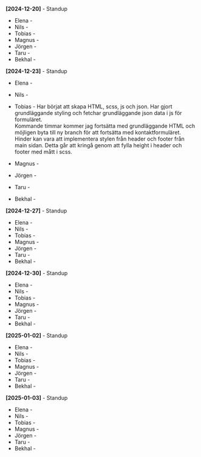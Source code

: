 **[2024-12-20]** - Standup
* Elena - 
* Nils -
* Tobias - 
* Magnus -
* Jörgen - 
* Taru -
* Bekhal -  


**[2024-12-23]** - Standup
* Elena - 
* Nils -
* Tobias - 
Har börjat att skapa HTML, scss, js och json. Har gjort grundläggande styling   och fetchar grundläggande json data i js för formuläret.  
Kommande timmar kommer jag fortsätta med grundläggande HTML och möjligen byta till ny branch för att fortsätta med kontaktformuläret. 
Hinder kan vara att implementera stylen från header och footer från main sidan. 
Detta går att kringå genom att fylla height i header och footer med mått i scss.


* Magnus -
* Jörgen - 
* Taru -
* Bekhal -  

**[2024-12-27]** - Standup
* Elena - 
* Nils -
* Tobias - 
* Magnus -
* Jörgen - 
* Taru -
* Bekhal -  

**[2024-12-30]** - Standup
* Elena - 
* Nils -
* Tobias - 
* Magnus -
* Jörgen - 
* Taru -
* Bekhal -  

**[2025-01-02]** - Standup
* Elena - 
* Nils -
* Tobias - 
* Magnus -
* Jörgen - 
* Taru -
* Bekhal -  

**[2025-01-03]** - Standup
* Elena - 
* Nils -
* Tobias - 
* Magnus -
* Jörgen - 
* Taru -
* Bekhal -  
